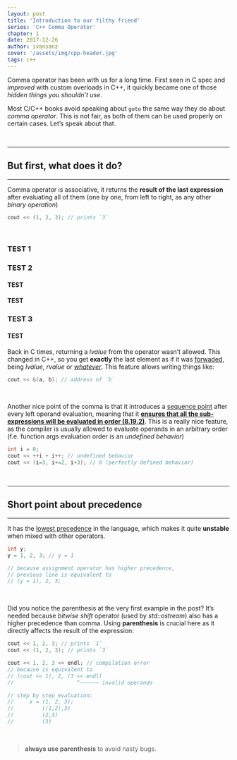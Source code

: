 ```yaml
---
layout: post
title: 'Introduction to our filthy friend'
series: 'C++ Comma Operator'
chapter: 1
date: 2017-12-26
author: ivansanz
cover: '/assets/img/cpp-header.jpg'
tags: c++
---
```


Comma operator has been with us for a long time. First seen in C spec and *improved* with custom overloads in C++, it quickly became one of those *hidden things you shouldn’t use*.

Most C/C++ books avoid speaking about `goto` the same way they do about *comma operator*. This is not fair, as both of them can be used properly on certain cases. Let’s speak about that.

<br/>

------
## But first, what does it do?
------

Comma operator is associative, it returns the **result of the last expression** after evaluating all of them (one by one, from left to right, as any other *binary operation*)

```cpp
cout << (1, 2, 3); // prints `3`
```
<br/>

### TEST 1
### TEST 2
#### TEST
#### TEST
### TEST 3
#### TEST

Back in C times, returning a *lvalue* from the operator wasn’t allowed. This changed in C++, so you get **exactly** the last element as if it was [forwaded][doc-forward], being *lvalue*, *rvalue* or [*whatever*][doc-value-category]. This feature allows writing things like:

```cpp
cout << &(a, b); // address of `b`
```
<br/>

Another nice point of the comma is that it introduces a [sequence point][doc-sequence-point] after every left operand evaluation, meaning that it [**ensures that all the sub-expressions will be evaluated in order (8.19.2)**][standard-8-19]. This is a really nice feature, as the compiler is usually allowed to evaluate operands in an arbitrary order (f.e. function args evaluation order is an *undefined behavior*)

```cpp
int i = 0;
cout << ++i + i++; // undefined behavior
cout << (i=3, i+=2, i+3); // 8 (perfectly defined behavior)
```

<br/>

------
## Short point about precedence
------

It has the [lowest precedence][doc-operator-precedence] in the language, which makes it quite **unstable** when mixed with other operators.

```cpp
int y;
y = 1, 2, 3; // y = 1

// because assignment operator has higher precedence,
// previous line is equivalent to
// (y = 1), 2, 3;
```
<br/>

Did you notice the parenthesis at the very first example in the post? It’s needed because *bitwise shift* operator (used by *std::ostream*) also has a higher precedence than comma. Using **parenthesis** is crucial here as it directly affects the result of the expression:

```cpp
cout << 1, 2, 3; // prints `1`
cout << (1, 2, 3); // prints `3`

cout << 1, 2, 3 << endl; // compilation error
// because is equivalent to
// (cout << 1), 2, (3 << endl)
//                    ^~~~~~~ invalid operands

// step by step evaluation:
//     x = (1, 2, 3);
//         ((1,2),3)
//         (2,3)
//         (3)
```
<br/>

> **always use parenthesis** to avoid nasty bugs.

[doc-forward]: http://en.cppreference.com/w/cpp/utility/forward
[doc-value-category]: http://en.cppreference.com/w/cpp/language/value_category
[doc-sequence-point]: https://en.wikipedia.org/wiki/Sequence_point
[standard-8-19]: http://www.open-std.org/jtc1/sc22/wg21/docs/papers/2017/n4659.pdf#section.8.19
[doc-operator-precedence]: http://en.cppreference.com/w/cpp/language/operator_precedence